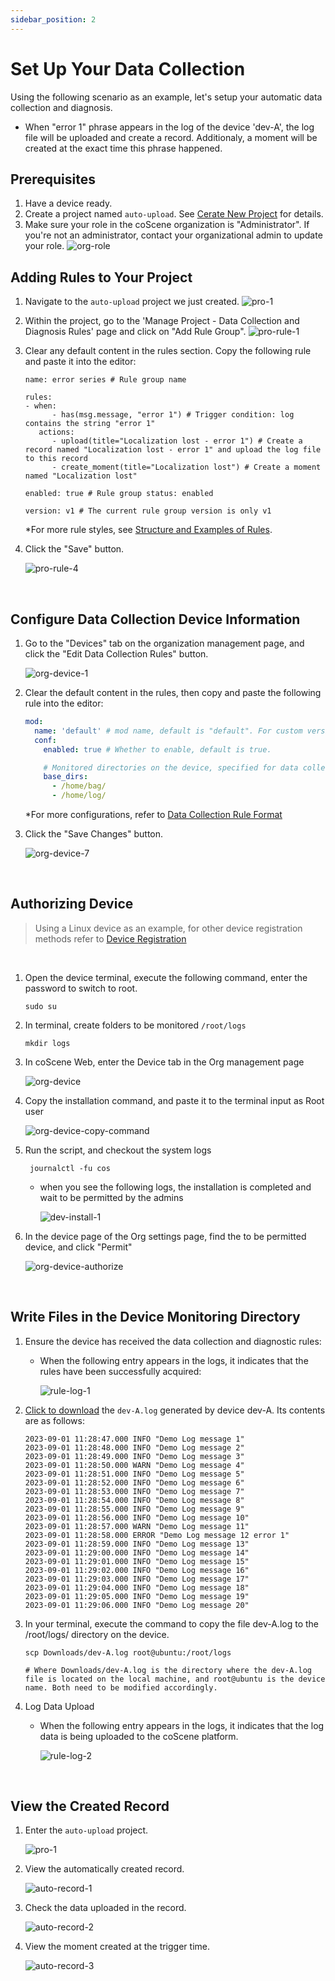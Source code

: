 ```yaml
---
sidebar_position: 2
---
```


# Set Up Your Data Collection

Using the following scenario as an example, let's setup your automatic data collection and diagnosis.

- When "error 1" phrase appears in the log of the device 'dev-A', the log file will be uploaded and create a record. Additionaly, a moment will be created at the exact time this phrase happened.

## Prerequisites

1. Have a device ready.
2. Create a project named `auto-upload`. See [Cerate New Project](https://docs.coscene.cn/en/docs/recipes/project) for details. 
3. Make sure your role in the coScene organization is "Administrator". If you're not an administrator, contact your organizational admin to update your role.
   ![org-role](./img/org-role.png)

## Adding Rules to Your Project

1. Navigate to the `auto-upload` project we just created.
   ![pro-1](./img/pro-1.png)
2. Within the project, go to the 'Manage Project - Data Collection and Diagnosis Rules' page and click on "Add Rule Group".
   ![pro-rule-1](./img/pro-rule-1.png)
3. Clear any default content in the rules section. Copy the following rule and paste it into the editor:

   ```
   name: error series # Rule group name

   rules:
   - when:
         - has(msg.message, "error 1") # Trigger condition: log contains the string "error 1"
      actions:
         - upload(title="Localization lost - error 1") # Create a record named "Localization lost - error 1" and upload the log file to this record
         - create_moment(title="Localization lost") # Create a moment named "Localization lost"

   enabled: true # Rule group status: enabled

   version: v1 # The current rule group version is only v1
   ```

   \*For more rule styles, see [Structure and Examples of Rules](./4-manage-rule-group.md).

4. Click the "Save" button.

   ![pro-rule-4](./img/pro-rule-4.png)

<br />

## Configure Data Collection Device Information

1. Go to the "Devices" tab on the organization management page, and click the "Edit Data Collection Rules" button.

   ![org-device-1](./img/org-device-1.png)

2. Clear the default content in the rules, then copy and paste the following rule into the editor:

   ```yaml
   mod:
     name: 'default' # mod name, default is "default". For custom versions, please contact coScene product for more details.
     conf:
       enabled: true # Whether to enable, default is true.

       # Monitored directories on the device, specified for data collection tasks and rule collection in the project
       base_dirs:
         - /home/bag/
         - /home/log/
   ```

   \*For more configurations, refer to [Data Collection Rule Format](./4-manage-rule-group.md)

3. Click the "Save Changes" button.

   ![org-device-7](./img/org-device-7.png)

<br />

## Authorizing Device

> Using a Linux device as an example, for other device registration methods refer to [Device Registration](https://docs.coscene.cn/en/docs/recipes/device/device-collector/#%E6%95%B0%E9%87%87%E8%A7%84%E5%88%99%E6%A0%BC%E5%BC%8F)

<br />

1. Open the device terminal, execute the following command, enter the password to switch to root.

   ```
   sudo su
   ```

2. In terminal, create folders to be monitored `/root/logs`

   ```
   mkdir logs
   ```

3. In coScene Web, enter the Device tab in the Org management page

   ![org-device](./img/org-device.png)

4. Copy the installation command, and paste it to the terminal input as Root user

   ![org-device-copy-command](./img/org-device-copy-command.png)

5. Run the script, and checkout the system logs

   ```
    journalctl -fu cos
   ```

   - when you see the following logs, the installation is completed and wait to be permitted by the admins

     ![dev-install-1](./img/dev-install-1.png)

6. In the device page of the Org settings page, find the to be permitted device, and click "Permit"

   ![org-device-authorize](./img/org-device-authorize.png)

<br />

## Write Files in the Device Monitoring Directory

1. Ensure the device has received the data collection and diagnostic rules:

   - When the following entry appears in the logs, it indicates that the rules have been successfully acquired:

     ![rule-log-1](./img/rule-log-1.png)

2. <a href="https://coscene-artifacts-prod.oss-cn-hangzhou.aliyuncs.com/docs/4-recipes/data-diagnosis/dev-A.log.zip" download>Click to download</a> the `dev-A.log` generated by device dev-A. Its contents are as follows:

   ```
   2023-09-01 11:28:47.000 INFO "Demo Log message 1"
   2023-09-01 11:28:48.000 INFO "Demo Log message 2"
   2023-09-01 11:28:49.000 INFO "Demo Log message 3"
   2023-09-01 11:28:50.000 WARN "Demo Log message 4"
   2023-09-01 11:28:51.000 INFO "Demo Log message 5"
   2023-09-01 11:28:52.000 INFO "Demo Log message 6"
   2023-09-01 11:28:53.000 INFO "Demo Log message 7"
   2023-09-01 11:28:54.000 INFO "Demo Log message 8"
   2023-09-01 11:28:55.000 INFO "Demo Log message 9"
   2023-09-01 11:28:56.000 INFO "Demo Log message 10"
   2023-09-01 11:28:57.000 WARN "Demo Log message 11"
   2023-09-01 11:28:58.000 ERROR "Demo Log message 12 error 1"
   2023-09-01 11:28:59.000 INFO "Demo Log message 13"
   2023-09-01 11:29:00.000 INFO "Demo Log message 14"
   2023-09-01 11:29:01.000 INFO "Demo Log message 15"
   2023-09-01 11:29:02.000 INFO "Demo Log message 16"
   2023-09-01 11:29:03.000 INFO "Demo Log message 17"
   2023-09-01 11:29:04.000 INFO "Demo Log message 18"
   2023-09-01 11:29:05.000 INFO "Demo Log message 19"
   2023-09-01 11:29:06.000 INFO "Demo Log message 20"
   ```

3. In your terminal, execute the command to copy the file dev-A.log to the /root/logs/ directory on the device.

   ```
   scp Downloads/dev-A.log root@ubuntu:/root/logs

   # Where Downloads/dev-A.log is the directory where the dev-A.log file is located on the local machine, and root@ubuntu is the device name. Both need to be modified accordingly.
   ```

4. Log Data Upload

   - When the following entry appears in the logs, it indicates that the log data is being uploaded to the coScene platform.

     ![rule-log-2](./img/rule-log-2.png)

<br />

## View the Created Record

1. Enter the `auto-upload` project.

   ![pro-1](./img/pro-1.png)

2. View the automatically created record.

   ![auto-record-1](./img/auto-record-1.png)

3. Check the data uploaded in the record.

   ![auto-record-2](./img/auto-record-2.png)

4. View the moment created at the trigger time.

   ![auto-record-3](./img/auto-record-3.png)
